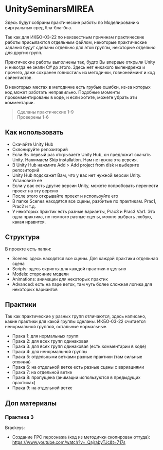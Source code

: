 # UnitySeminarsMIREA
Здесь будут собраны практические работы по Моделированию виртуальных сред бла-бла-бла.

Так как для ИКБО-03-22 по неизвестным причинам практические работы присылаются отдельным файлом,
некоторые практические задания будут сделаны отдельно для этой группы, некоторые отдельно для других групп.

Практические работы выполнены так, будто Вы впервые открыли Unity и никогда не знали C# до этого.
Здесь нет никакого выпендрежа и прочего, даже сохранен говностиль из методички, говнонейминг и код сайентистов.

В некоторых местах в методичке есть грубые ошибки, из-за которых код может работать неправильно.
Подобные моменты прокомментированы в коде, и если хотите, можете убрать эти комментарии.

> Сделаны практические 1-9  
> Проверены 1-6

## Как использовать
- Скачайте Unity Hub
- Склонируйте репозиторий
- Если Вы первый раз открываете Unity Hub, он предложит скачать Unity. Нажимаем Skip installation. Нам не нужна эта версия.
- В Unity Hub нажмите Add > Add project from disk и выберите репозиторий
- Unity Hub подскажет Вам, что у вас нет нужной версии Unity. Установите её
- Если у вас есть другие версии Unity, можете попробовать перенести проект на эту версию
- После этого открывайте проект и используйте его
- В папке Scenes находятся все сцены, разбитые по практикам. Prac1, Prac2 и т.д.
- У некоторых практик есть разные варианты, Prac3 и Prac3 Var1. Это одна практика, но немного разные сцены, можно выбрать любую, какая нравится.

## Структура
В проекте есть папки:
- Scenes: здесь находятся все сцены. Для каждой практики отдельная сцена
- Scripts: здесь скрипты для каждой практики отдельно
- Models: сторонние модели 
- Animations: анимации для некоторых практик
- Advanced: есть на паре веток, там чуть более сложная логика для некоторых вариантов

## Практики 
Так как практические у разных групп отличаются, здесь написано, какие практики для какой группы сделаны. 
ИКБО-03-22 считается ненормальной группой, остальные нормальные.

- Прака 1: для нормальных групп
- Прака 2: для всех групп одинаковая
- Прака 3: для всех групп одинаковая (есть комментарии в коде)  
- Прака 4: для ненормальной группы
- Прака 5: отдельными ветками разные практики (там сильные отличия)
- Прака 6: на отдельной ветке есть разные сцены с вариациями
- Прака 7: на отдельной ветке
- Прака 8: пропущена (анимации используются в предыдущих практиках)
- Прака 9: на отдельной ветке

## Доп материалы
### Практика 3

Brackeys:
- Создание FPC персонажа (код из методички скопирован оттуда): https://www.youtube.com/watch?v=_QajrabyTJc&t=717s  
